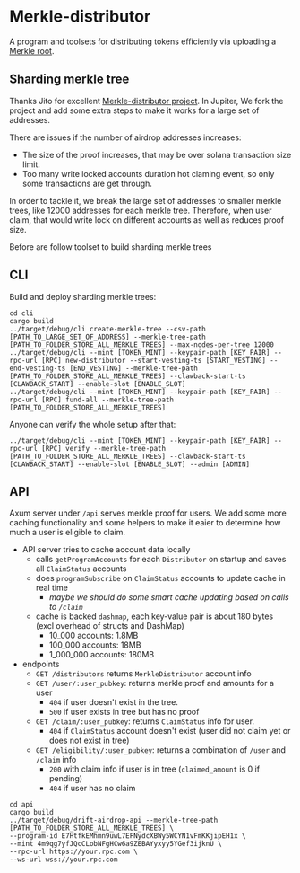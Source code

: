 # Merkle-distributor

A program and toolsets for distributing tokens efficiently via uploading a [Merkle root](https://en.wikipedia.org/wiki/Merkle_tree).

## Sharding merkle tree

Thanks Jito for excellent [Merkle-distributor project](https://github.com/jito-foundation/distributor). In Jupiter, We fork the project and add some extra steps to make it works for a large set of addresses.

There are issues if the number of airdrop addresses increases:
- The size of the proof increases, that may be over solana transaction size limit.
- Too many write locked accounts duration hot claming event, so only some transactions are get through.

In order to tackle it, we break the large set of addresses to smaller merkle trees, like 12000 addresses for each merkle tree. Therefore, when user claim, that would write lock on different accounts as well as reduces proof size.

Before are follow toolset to build sharding merkle trees

## CLI
Build and deploy sharding merkle trees:

```
cd cli
cargo build
../target/debug/cli create-merkle-tree --csv-path [PATH_TO_LARGE_SET_OF_ADDRESS] --merkle-tree-path [PATH_TO_FOLDER_STORE_ALL_MERKLE_TREES] --max-nodes-per-tree 12000
../target/debug/cli --mint [TOKEN_MINT] --keypair-path [KEY_PAIR] --rpc-url [RPC] new-distributor --start-vesting-ts [START_VESTING] --end-vesting-ts [END_VESTING] --merkle-tree-path [PATH_TO_FOLDER_STORE_ALL_MERKLE_TREES] --clawback-start-ts [CLAWBACK_START] --enable-slot [ENABLE_SLOT]
../target/debug/cli --mint [TOKEN_MINT] --keypair-path [KEY_PAIR] --rpc-url [RPC] fund-all --merkle-tree-path [PATH_TO_FOLDER_STORE_ALL_MERKLE_TREES]
```

Anyone can verify the whole setup after that:

```
../target/debug/cli --mint [TOKEN_MINT] --keypair-path [KEY_PAIR] --rpc-url [RPC] verify --merkle-tree-path [PATH_TO_FOLDER_STORE_ALL_MERKLE_TREES] --clawback-start-ts [CLAWBACK_START] --enable-slot [ENABLE_SLOT] --admin [ADMIN]
```

## API
Axum server under `/api` serves merkle proof for users. We add some more caching functionality and some helpers
to make it eaier to determine how much a user is eligible to claim.

* API server tries to cache account data locally
    * calls `getProgramAccounts` for each `Distributor` on startup and saves all `ClaimStatus` accounts
    * does `programSubscribe` on `ClaimStatus` accounts to update cache in real time
        * _maybe we should do some smart cache updating based on calls to `/claim`_
    * cache is backed `dashmap`, each key-value pair is about 180 bytes (excl overhead of structs and DashMap)
        * 10_000 accounts: 1.8MB
        * 100_000 accounts: 18MB
        * 1_000_000 accounts: 180MB
* endpoints
    * `GET /distributors` returns `MerkleDistributor` account info
    * `GET /user/:user_pubkey`: returns merkle proof and amounts for a user
        * `404` if user doesn't exist in the tree.
        * `500` if user exists in tree but has no proof
    * `GET /claim/:user_pubkey`: returns `ClaimStatus` info for user.
        * `404` if `ClaimStatus` account doesn't exist (user did not claim yet or does not exist in tree)
    * `GET /eligibility/:user_pubkey`: returns a combination of `/user` and `/claim` info
        * `200` with claim info if user is in tree (`claimed_amount` is 0 if pending)
        * `404` if user has no claim

```
cd api
cargo build
../target/debug/drift-airdrop-api --merkle-tree-path [PATH_TO_FOLDER_STORE_ALL_MERKLE_TREES] \
--program-id E7HtfkEMhmn9uwL7EFNydcXBWy5WCYN1vFmKKjipEH1x \
--mint 4m9qg7yfJQcCLobNFgHCw6a9ZEBAYyxyy5YGef3ijknU \
--rpc-url https://your.rpc.com \
--ws-url wss://your.rpc.com

```